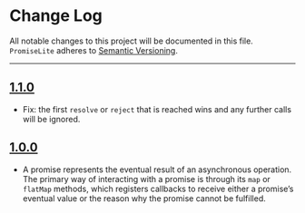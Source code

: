 # Change Log
All notable changes to this project will be documented in this file.
`PromiseLite` adheres to [Semantic Versioning](https://semver.org/).

---

## [1.1.0](https://github.com/frouo/promise-lite/releases/tag/1.1.0)

* Fix: the first `resolve` or `reject` that is reached wins and any further calls will be ignored.

## [1.0.0](https://github.com/frouo/promise-lite/releases/tag/1.0.0)

* A promise represents the eventual result of an asynchronous operation. The primary way of interacting with a promise is through its `map` or `flatMap` methods, which registers callbacks to receive either a promise’s eventual value or the reason why the promise cannot be fulfilled.
